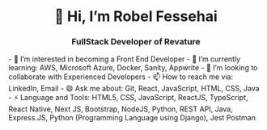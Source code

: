 <h1 align="center">👋 Hi, I’m Robel Fessehai</h1>
<h3 align="center">FullStack Developer of Revature</h3>
<p>
- 👀 I’m interested in becoming a Front End Developer
- 🌱 I’m currently learning: AWS, Microsoft Azure, Docker, Sanity, Appwrite
- 💞️ I’m looking to collaborate with Experienced Developers
- 📫 How to reach me via: LinkedIn, Email
- 😄 Ask me about: Git, React, JavaScript, HTML, CSS, Java
- ⚡ Language and Tools: HTML5, CSS, JavaScript, ReactJS, TypeScript, React Native, Next JS, Bootstrap, NodeJS, Python, REST API, Java, Express.JS, Python (Programming Language using Django), Jest Postman
</p>


